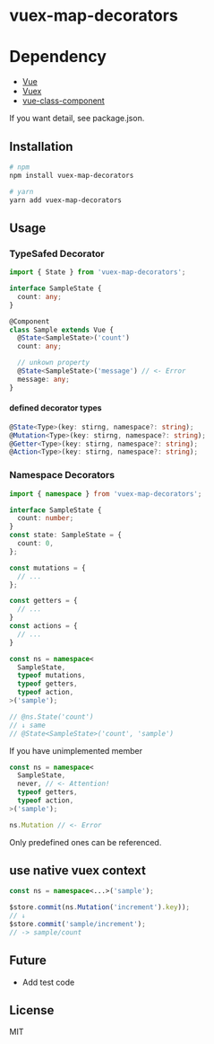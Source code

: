 # vuex-map-decorators

# Dependency
- [Vue](https://github.com/vuejs/vue)
- [Vuex](https://github.com/vuejs/vuex)
- [vue-class-component](https://github.com/vuejs/vue-class-component)

If you want detail, see package.json.

## Installation
```bash
# npm
npm install vuex-map-decorators

# yarn
yarn add vuex-map-decorators
```

## Usage

### TypeSafed Decorator
```typescript
import { State } from 'vuex-map-decorators';

interface SampleState {
  count: any;
}

@Component
class Sample extends Vue {
  @State<SampleState>('count')
  count: any;

  // unkown property
  @State<SampleState>('message') // <- Error
  message: any;
}

```

#### defined decorator types

```typescript
@State<Type>(key: stirng, namespace?: string);
@Mutation<Type>(key: stirng, namespace?: string);
@Getter<Type>(key: stirng, namespace?: string);
@Action<Type>(key: stirng, namespace?: string);
```

### Namespace Decorators

```typescript
import { namespace } from 'vuex-map-decorators';

interface SampleState {
  count: number;
}
const state: SampleState = {
  count: 0,
};

const mutations = {
  // ...
};

const getters = {
  // ...
}
const actions = {
  // ...
}

const ns = namespace<
  SampleState,
  typeof mutations,
  typeof getters,
  typeof action,
>('sample');

// @ns.State('count')
// ↓ same
// @State<SampleState>('count', 'sample')
```

If you have unimplemented member
```typescript
const ns = namespace<
  SampleState,
  never, // <- Attention!
  typeof getters,
  typeof action,
>('sample');

ns.Mutation // <- Error
```
Only predefined ones can be referenced.

## use native vuex context
```typescript
const ns = namespace<...>('sample');

$store.commit(ns.Mutation('increment').key));
// ↓
$store.commit('sample/increment');
// -> sample/count
```

## Future
- Add test code

## License
MIT
